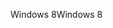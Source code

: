 <span data-ttu-id="98231-101">Windows 8</span><span class="sxs-lookup"><span data-stu-id="98231-101">Windows 8</span></span>